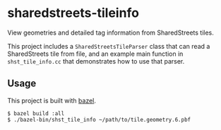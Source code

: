 # sharedstreets-tileinfo
View geometries and detailed tag information from SharedStreets tiles.

This project includes a `SharedStreetsTileParser` class that can read a SharedStreets tile from file, and an example main function in `shst_tile_info.cc` that demonstrates how to use that parser.

## Usage
This project is built with [bazel](https://bazel.build).
```
$ bazel build :all
$ ./bazel-bin/shst_tile_info ~/path/to/tile.geometry.6.pbf
```
